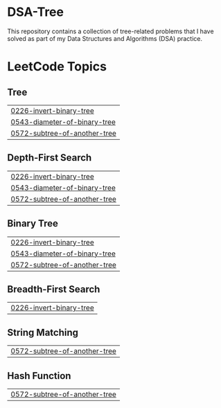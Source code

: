 # DSA-Tree
This repository contains a collection of tree-related problems that I have solved as part of my Data Structures and Algorithms (DSA) practice.

<!---LeetCode Topics Start-->
# LeetCode Topics
## Tree
|  |
| ------- |
| [0226-invert-binary-tree](https://github.com/Guruvamshi14/DSA-Tree/tree/master/0226-invert-binary-tree) |
| [0543-diameter-of-binary-tree](https://github.com/Guruvamshi14/DSA-Tree/tree/master/0543-diameter-of-binary-tree) |
| [0572-subtree-of-another-tree](https://github.com/Guruvamshi14/DSA-Tree/tree/master/0572-subtree-of-another-tree) |
## Depth-First Search
|  |
| ------- |
| [0226-invert-binary-tree](https://github.com/Guruvamshi14/DSA-Tree/tree/master/0226-invert-binary-tree) |
| [0543-diameter-of-binary-tree](https://github.com/Guruvamshi14/DSA-Tree/tree/master/0543-diameter-of-binary-tree) |
| [0572-subtree-of-another-tree](https://github.com/Guruvamshi14/DSA-Tree/tree/master/0572-subtree-of-another-tree) |
## Binary Tree
|  |
| ------- |
| [0226-invert-binary-tree](https://github.com/Guruvamshi14/DSA-Tree/tree/master/0226-invert-binary-tree) |
| [0543-diameter-of-binary-tree](https://github.com/Guruvamshi14/DSA-Tree/tree/master/0543-diameter-of-binary-tree) |
| [0572-subtree-of-another-tree](https://github.com/Guruvamshi14/DSA-Tree/tree/master/0572-subtree-of-another-tree) |
## Breadth-First Search
|  |
| ------- |
| [0226-invert-binary-tree](https://github.com/Guruvamshi14/DSA-Tree/tree/master/0226-invert-binary-tree) |
## String Matching
|  |
| ------- |
| [0572-subtree-of-another-tree](https://github.com/Guruvamshi14/DSA-Tree/tree/master/0572-subtree-of-another-tree) |
## Hash Function
|  |
| ------- |
| [0572-subtree-of-another-tree](https://github.com/Guruvamshi14/DSA-Tree/tree/master/0572-subtree-of-another-tree) |
<!---LeetCode Topics End-->